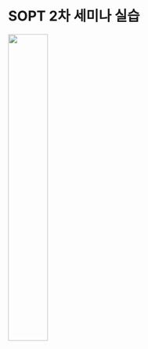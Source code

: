 # SOPT 2차 세미나 실습

<img src="https://img1.daumcdn.net/thumb/R1280x0/?scode=mtistory2&fname=https%3A%2F%2Fk.kakaocdn.net%2Fdn%2FYtfmB%2FbtqDQ9d7459%2FaLKbzS4kzM2ytNHeKFAxr0%2Fimg.gif?raw=true" width="40%" height="40%">
